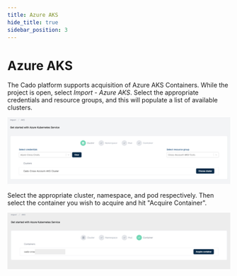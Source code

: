 ```yaml
---
title: Azure AKS
hide_title: true
sidebar_position: 3
---
```


# Azure AKS

The Cado platform supports acquisition of Azure AKS Containers. While the project is open, select *Import - Azure AKS*. Select the appropriate credentials and resource groups, and this will populate a list of available clusters.

![Azure AKS Cluster](/img/azure-aks-cluster.png)

Select the appropriate cluster, namespace, and pod respectively. Then select the container you wish to acquire and hit "Acquire Container".


![Azure AKS Comatiner Import](/img/azure-aks-container.png)